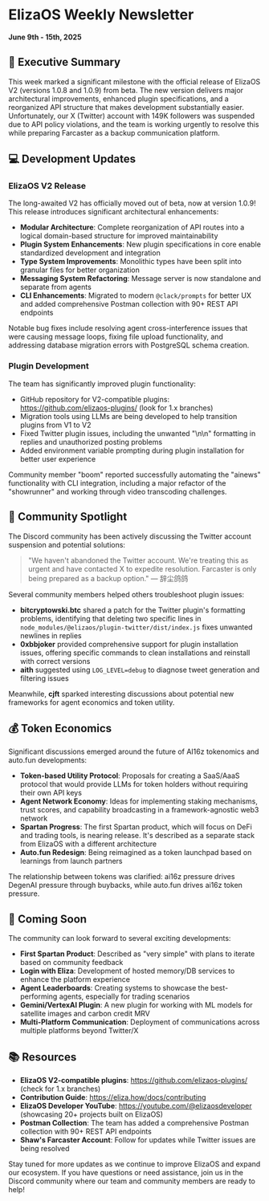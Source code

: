 # **ElizaOS Weekly Newsletter**
**June 9th - 15th, 2025**

## 🌟 **Executive Summary**

This week marked a significant milestone with the official release of ElizaOS V2 (versions 1.0.8 and 1.0.9) from beta. The new version delivers major architectural improvements, enhanced plugin specifications, and a reorganized API structure that makes development substantially easier. Unfortunately, our X (Twitter) account with 149K followers was suspended due to API policy violations, and the team is working urgently to resolve this while preparing Farcaster as a backup communication platform.

## 💻 **Development Updates**

### ElizaOS V2 Release
The long-awaited V2 has officially moved out of beta, now at version 1.0.9! This release introduces significant architectural enhancements:

- **Modular Architecture**: Complete reorganization of API routes into a logical domain-based structure for improved maintainability
- **Plugin System Enhancements**: New plugin specifications in core enable standardized development and integration
- **Type System Improvements**: Monolithic types have been split into granular files for better organization
- **Messaging System Refactoring**: Message server is now standalone and separate from agents
- **CLI Enhancements**: Migrated to modern `@clack/prompts` for better UX and added comprehensive Postman collection with 90+ REST API endpoints

Notable bug fixes include resolving agent cross-interference issues that were causing message loops, fixing file upload functionality, and addressing database migration errors with PostgreSQL schema creation.

### Plugin Development
The team has significantly improved plugin functionality:

- GitHub repository for V2-compatible plugins: https://github.com/elizaos-plugins/ (look for 1.x branches)
- Migration tools using LLMs are being developed to help transition plugins from V1 to V2
- Fixed Twitter plugin issues, including the unwanted "\n\n" formatting in replies and unauthorized posting problems
- Added environment variable prompting during plugin installation for better user experience

Community member "boom" reported successfully automating the "ainews" functionality with CLI integration, including a major refactor of the "showrunner" and working through video transcoding challenges.

## 👥 **Community Spotlight**

The Discord community has been actively discussing the Twitter account suspension and potential solutions:

> "We haven't abandoned the Twitter account. We're treating this as urgent and have contacted X to expedite resolution. Farcaster is only being prepared as a backup option." — 辞尘鸽鸽

Several community members helped others troubleshoot plugin issues:

- **bitcryptowski.btc** shared a patch for the Twitter plugin's formatting problems, identifying that deleting two specific lines in `node_modules/@elizaos/plugin-twitter/dist/index.js` fixes unwanted newlines in replies
- **0xbbjoker** provided comprehensive support for plugin installation issues, offering specific commands to clean installations and reinstall with correct versions
- **aith** suggested using `LOG_LEVEL=debug` to diagnose tweet generation and filtering issues

Meanwhile, **cjft** sparked interesting discussions about potential new frameworks for agent economics and token utility.

## 💰 **Token Economics**

Significant discussions emerged around the future of AI16z tokenomics and auto.fun developments:

- **Token-based Utility Protocol**: Proposals for creating a SaaS/AaaS protocol that would provide LLMs for token holders without requiring their own API keys
- **Agent Network Economy**: Ideas for implementing staking mechanisms, trust scores, and capability broadcasting in a framework-agnostic web3 network
- **Spartan Progress**: The first Spartan product, which will focus on DeFi and trading tools, is nearing release. It's described as a separate stack from ElizaOS with a different architecture
- **Auto.fun Redesign**: Being reimagined as a token launchpad based on learnings from launch partners

The relationship between tokens was clarified: ai16z pressure drives DegenAI pressure through buybacks, while auto.fun drives ai16z token pressure.

## 🔮 **Coming Soon**

The community can look forward to several exciting developments:

- **First Spartan Product**: Described as "very simple" with plans to iterate based on community feedback
- **Login with Eliza**: Development of hosted memory/DB services to enhance the platform experience
- **Agent Leaderboards**: Creating systems to showcase the best-performing agents, especially for trading scenarios
- **Gemini/VertexAI Plugin**: A new plugin for working with ML models for satellite images and carbon credit MRV
- **Multi-Platform Communication**: Deployment of communications across multiple platforms beyond Twitter/X

## 📚 **Resources**

- **ElizaOS V2-compatible plugins**: https://github.com/elizaos-plugins/ (check for 1.x branches)
- **Contribution Guide**: https://eliza.how/docs/contributing
- **ElizaOS Developer YouTube**: https://youtube.com/@elizaosdeveloper (showcasing 20+ projects built on ElizaOS)
- **Postman Collection**: The team has added a comprehensive Postman collection with 90+ REST API endpoints
- **Shaw's Farcaster Account**: Follow for updates while Twitter issues are being resolved

Stay tuned for more updates as we continue to improve ElizaOS and expand our ecosystem. If you have questions or need assistance, join us in the Discord community where our team and community members are ready to help!